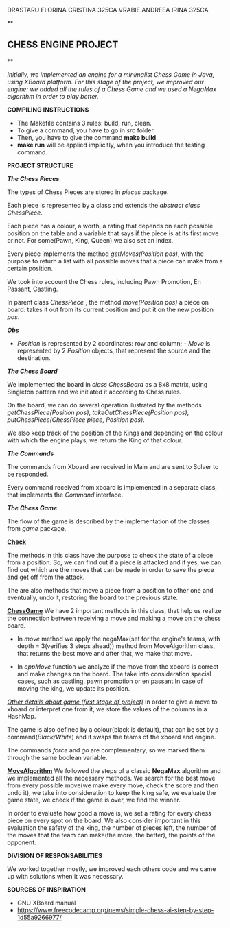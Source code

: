 

DRASTARU FLORINA CRISTINA 325CA
VRABIE ANDREEA IRINA 325CA


**

## CHESS ENGINE PROJECT

**

*Initially, we implemented an engine for a minimalist Chess Game in Java, using XBoard platform. For this stage of the project, we improved our engine: we added all the rules of a Chess Game and we used a NegaMax algorithm in order to play better.*

**COMPILING INSTRUCTIONS**

 - The Makefile contains 3 rules: build, run, clean. 
 - To give a command, you have to go in *src* folder. 
 - Then, you have to give the command **make build**.
 -  **make run** will be applied implicitly, when you introduce the testing command.

**PROJECT STRUCTURE**

***The Chess Pieces***

The types of Chess Pieces are stored in *pieces* package. 

Each piece is represented by a class and extends  the *abstract class ChessPiece*.

Each piece has a colour, a worth,  a rating that depends on each possible position on the table and a variable that says if the piece is at its first move or not. For some(Pawn, King, Queen) we also set an index.

Every piece implements the method *getMoves(Position pos)*, with the purpose to return a list with all possible moves that a piece can make from a certain position.

We took into account the Chess rules, including Pawn Promotion, En Passant, Castling.

In parent class *ChessPiece* , the method *move(Position pos)*  a piece on board: takes it out from its current position and put it on the new position *pos*.

***<u>Obs</u>***
 - *Position* is represented by 2 coordinates: row and column;
	       - *Move* is represented by 2 *Position* objects, that represent the source and the destination.

***The Chess Board***

We implemented the board in *class ChessBoard* as a 8x8 matrix,  using Singleton pattern and we initiated it according to Chess rules.

On the board, we can do several operation ilustrated by the methods *getChessPiece(Position pos)*, *takeOutChessPiece(Position pos)*, *putChessPiece(ChessPiece piece, Position pos)*. 

We also keep track of the position of the Kings and depending on the colour with which the engine plays, we return the King of that colour.

***The Commands***

The commands from Xboard are received in Main and are sent to Solver to be responded.

Every command received from xboard is implemented in a separate class, that implements the *Command* interface.

***The Chess Game***

The flow of the game is described by the implementation of the classes from *game* package. 

<u> **Check** </u>

The methods in this class have the purpose to check the state of a piece from a position. So, we can find out if a piece is attacked and if yes, we can find out which are the moves that can be made in order to save the piece and get off from the attack.
 
 The are also methods that move a piece from a position to other one and eventually, undo it, restoring the board to the previous state.

<u> **ChessGame**</u>
We have 2 important methods in this class, that help us realize the connection between receiving a move and making a move on the chess board.

 - In *move* method we apply the negaMax(set for the engine's teams, with depth = 3(verifies 3 steps ahead)) method from MoveAlgorithm class, that returns the best move and after that, we make that move.
 
 - In *oppMove* function we analyze if the move from the xboard is correct and make changes on the board. The take into consideration special cases, such as castling, pawn promotion or en passant In case of moving the king, we update its position.

*<u>Other details about game (first stage of project)</u>*
In order to give a move to xboard or interpret one from it, 
we store the values of the columns in a HashMap. 

The game is also defined by a colour(black is default), that can be 
set by a command(*Black/White*) and it swaps the teams of the xboard and engine. 

The commands *force* and *go* are complementary, 
so we marked them through the same boolean variable.

<u> **MoveAlgorithm**</u>
We followed the steps of a classic **NegaMax** algorithm and we implemented all the necessary methods. We search for the best move from every possible move(we make every move, check the score and then undo it), we take into consideration to keep the king safe, we evaluate the game state, we check if the game is over, we find the winner.

In order to evaluate how good a move is, we set a rating for every chess piece on every spot on the board. We also consider important in this evaluation the safety of the king, the number of pieces left, the number of the moves that the team can make(the more, the better), the points of the opponent.


**DIVISION OF RESPONSABILITIES**

We worked together mostly, we improved each others code and we came up with solutions when it was necessary.

**SOURCES OF INSPIRATION**
- GNU XBoard manual
- https://www.freecodecamp.org/news/simple-chess-ai-step-by-step-1d55a9266977/

